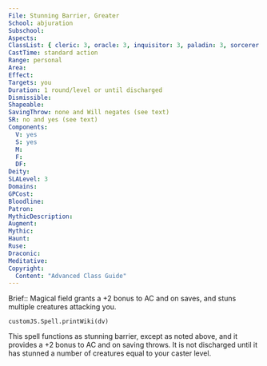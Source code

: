 ```yaml
---
File: Stunning Barrier, Greater
School: abjuration
Subschool: 
Aspects: 
ClassList: { cleric: 3, oracle: 3, inquisitor: 3, paladin: 3, sorcerer: 3, wizard: 3, psychic: 3 }
CastTime: standard action
Range: personal
Area: 
Effect: 
Targets: you
Duration: 1 round/level or until discharged
Dismissible: 
Shapeable: 
SavingThrow: none and Will negates (see text)
SR: no and yes (see text)
Components:
  V: yes
  S: yes
  M: 
  F: 
  DF: 
Deity: 
SLALevel: 3
Domains: 
GPCost: 
Bloodline: 
Patron: 
MythicDescription: 
Augment: 
Mythic: 
Haunt: 
Ruse: 
Draconic: 
Meditative: 
Copyright:
  Content: "Advanced Class Guide"
---
```

Brief:: Magical field grants a +2 bonus to AC and on saves, and stuns multiple creatures attacking you.

```dataviewjs
customJS.Spell.printWiki(dv)
```

This spell functions as stunning barrier, except as noted above, and it provides a +2 bonus to AC and on saving throws. It is not discharged until it has stunned a number of creatures equal to your caster level.
